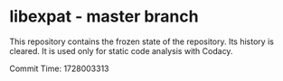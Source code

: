 # libexpat - master branch

This repository contains the frozen state of the repository.
Its history is cleared. It is used only for static code
analysis with Codacy.

Commit Time: 1728003313